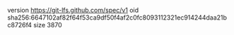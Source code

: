 version https://git-lfs.github.com/spec/v1
oid sha256:6647102af82f64f53ca9df50f4af2c0fc8093112321ec914244daa21bc8726f4
size 3870
